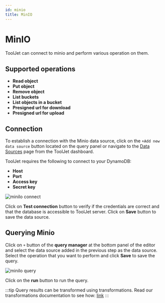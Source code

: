 ```yaml
---
id: minio
title: MinIO
---
```


# MinIO

ToolJet can connect to minio and perform various operation on them.

<div style={{paddingTop:'24px', paddingBottom:'24px'}}>

## Supported operations

- **Read object**
- **Put object**
- **Remove object**
- **List buckets**
- **List objects in a bucket**
- **Presigned url for download**
- **Presigned url for upload**

</div>

<div style={{paddingTop:'24px', paddingBottom:'24px'}}>

## Connection

To establish a connection with the Minio data source, click on the `+Add new data source` button located on the query panel or navigate to the [Data Sources](https://docs.tooljet.com/docs/data-sources/overview) page from the ToolJet dashboard.

ToolJet requires the following to connect to your DynamoDB:

- **Host**
- **Port**
- **Access key**
- **Secret key**

<div style={{textAlign: 'center'}}>

<img className="screenshot-full" src="/img/datasource-reference/minio-connect.png" alt="miniIo connect" />

</div>

Click on **Test connection** button to verify if the credentials are correct and that the database is accessible to ToolJet server. Click on **Save** button to save the data source.

</div>

<div style={{paddingTop:'24px', paddingBottom:'24px'}}>

## Querying Minio

Click on `+` button of the **query manager** at the bottom panel of the editor and select the data source added in the previous step as the data source. Select the operation that you want to perform and click **Save** to save the query.

<img className="screenshot-full" src="/img/datasource-reference/minio-query.png" alt="miniIo query" />

Click on the **run** button to run the query. 


:::tip
Query results can be transformed using transformations. Read our transformations documentation to see how: [link](/docs/tutorial/transformations)
:::

</div>